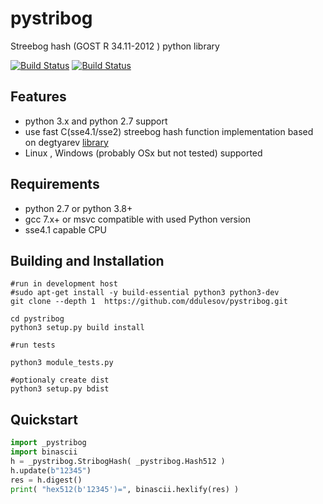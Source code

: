 # pystribog
Streebog hash (GOST R 34.11-2012 )  python library 

[![Build Status](https://travis-ci.org/ddulesov/pystribog.svg?branch=master)](https://travis-ci.org/ddulesov/pystribog)
[![Build Status](https://dev.azure.com/dmitrydulesov/dmitrydulesov/_apis/build/status/ddulesov.pystribog?branchName=master)](https://dev.azure.com/dmitrydulesov/dmitrydulesov/_build/latest?definitionId=1&branchName=master)

## Features
- python 3.x and python 2.7 support
- use fast C(sse4.1/sse2) streebog hash function implementation based on degtyarev  [library](https://github.com/adegtyarev/streebog.git)
- Linux ,  Windows (probably OSx but not tested) supported

## Requirements
- python 2.7 or python 3.8+ 
- gcc 7.x+ or  msvc compatible with used Python version 
- sse4.1 capable CPU 

## Building and Installation
```console
#run in development host
#sudo apt-get install -y build-essential python3 python3-dev
git clone --depth 1  https://github.com/ddulesov/pystribog.git

cd pystribog
python3 setup.py build install

#run tests

python3 module_tests.py

#optionaly create dist
python3 setup.py bdist
```

## Quickstart
```python
import _pystribog
import binascii
h = _pystribog.StribogHash( _pystribog.Hash512 )
h.update(b"12345")
res = h.digest()
print( "hex512(b'12345')=", binascii.hexlify(res) ) 
```
